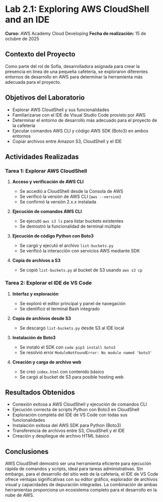 # Lab 2.1: Exploring AWS CloudShell and an IDE
**Curso:** AWS Academy Cloud Developing
**Fecha de realización:** 15 de octubre de 2025

## Contexto del Proyecto
Como parte del rol de Sofía, desarrolladora asignada para crear la presencia en línea de una pequeña cafetería, se exploraron diferentes entornos de desarrollo en AWS para determinar la herramienta más adecuada para el proyecto.

## Objetivos del Laboratorio
- Explorar AWS CloudShell y sus funcionalidades
- Familiarizarse con el IDE de Visual Studio Code provisto por AWS
- Determinar el entorno de desarrollo más adecuado para el proyecto de la cafetería
- Ejecutar comandos AWS CLI y código AWS SDK (Boto3) en ambos entornos
- Copiar archivos entre Amazon S3, CloudShell y el IDE

## Actividades Realizadas

### Tarea 1: Explorar AWS CloudShell
1. **Acceso y verificación de AWS CLI**
   - Se accedió a CloudShell desde la Consola de AWS
   - Se verificó la versión de AWS CLI (`aws --version`)
   - Se confirmó la versión 2.x.x instalada

2. **Ejecución de comandos AWS CLI**
   - Se ejecutó `aws s3 ls` para listar buckets existentes
   - Se demostró la funcionalidad de terminal múltiple

3. **Ejecución de código Python con Boto3**
   - Se cargó y ejecutó el archivo `list-buckets.py`
   - Se verificó la interacción con servicios AWS mediante SDK

4. **Copia de archivos a S3**
   - Se copió `list-buckets.py` al bucket de S3 usando `aws s3 cp`

### Tarea 2: Explorar el IDE de VS Code
1. **Interfaz y exploración**
   - Se exploró el editor principal y panel de navegación
   - Se identificó el terminal Bash integrado

2. **Copia de archivos desde S3**
   - Se descargó `list-buckets.py` desde S3 al IDE local

3. **Instalación de Boto3**
   - Se instaló el SDK con `sudo pip3 install boto3`
   - Se resolvió error `ModuleNotFoundError: No module named 'boto3'`

4. **Creación y carga de archivo web**
   - Se creó `index.html` con contenido básico
   - Se cargó al bucket de S3 para posible hosting web

## Resultados Obtenidos
- Conexión exitosa a AWS CloudShell y ejecución de comandos CLI
- Ejecución correcta de scripts Python con Boto3 en CloudShell
- Exploración completa del IDE de VS Code con todas sus funcionalidades
- Instalación exitosa del AWS SDK para Python (Boto3)
- Transferencia de archivos entre S3, CloudShell y el IDE
- Creación y despliegue de archivo HTML básico

## Conclusiones
AWS CloudShell demostró ser una herramienta eficiente para ejecución rápida de comandos y scripts, ideal para tareas administrativas. Sin embargo, para el desarrollo del sitio web de la cafetería, el IDE de VS Code ofrece ventajas significativas con su editor gráfico, explorador de archivos visual y capacidades de depuración integradas. La combinación de ambas herramientas proporciona un ecosistema completo para el desarrollo en la nube de AWS.
